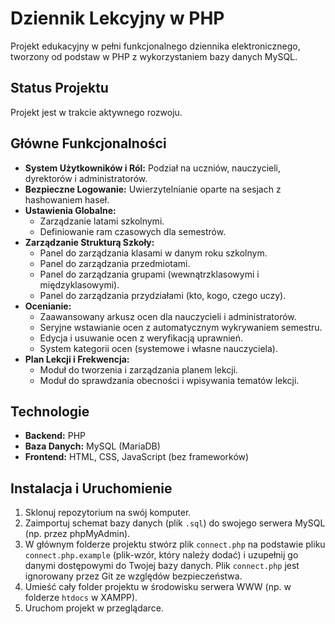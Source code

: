 # Dziennik Lekcyjny w PHP

Projekt edukacyjny w pełni funkcjonalnego dziennika elektronicznego, tworzony od podstaw w PHP z wykorzystaniem bazy danych MySQL.

## Status Projektu
Projekt jest w trakcie aktywnego rozwoju.

## Główne Funkcjonalności
* **System Użytkowników i Ról:** Podział na uczniów, nauczycieli, dyrektorów i administratorów.
* **Bezpieczne Logowanie:** Uwierzytelnianie oparte na sesjach z hashowaniem haseł.
* **Ustawienia Globalne:**
    * Zarządzanie latami szkolnymi.
    * Definiowanie ram czasowych dla semestrów.
* **Zarządzanie Strukturą Szkoły:**
    * Panel do zarządzania klasami w danym roku szkolnym.
    * Panel do zarządzania przedmiotami.
    * Panel do zarządzania grupami (wewnątrzklasowymi i międzyklasowymi).
    * Panel do zarządzania przydziałami (kto, kogo, czego uczy).
* **Ocenianie:**
    * Zaawansowany arkusz ocen dla nauczycieli i administratorów.
    * Seryjne wstawianie ocen z automatycznym wykrywaniem semestru.
    * Edycja i usuwanie ocen z weryfikacją uprawnień.
    * System kategorii ocen (systemowe i własne nauczyciela).
* **Plan Lekcji i Frekwencja:**
    * Moduł do tworzenia i zarządzania planem lekcji.
    * Moduł do sprawdzania obecności i wpisywania tematów lekcji.

## Technologie
* **Backend:** PHP
* **Baza Danych:** MySQL (MariaDB)
* **Frontend:** HTML, CSS, JavaScript (bez frameworków)

## Instalacja i Uruchomienie
1.  Sklonuj repozytorium na swój komputer.
2.  Zaimportuj schemat bazy danych (plik `.sql`) do swojego serwera MySQL (np. przez phpMyAdmin).
3.  W głównym folderze projektu stwórz plik `connect.php` na podstawie pliku `connect.php.example` (plik-wzór, który należy dodać) i uzupełnij go danymi dostępowymi do Twojej bazy danych. Plik `connect.php` jest ignorowany przez Git ze względów bezpieczeństwa.
4.  Umieść cały folder projektu w środowisku serwera WWW (np. w folderze `htdocs` w XAMPP).
5.  Uruchom projekt w przeglądarce.
